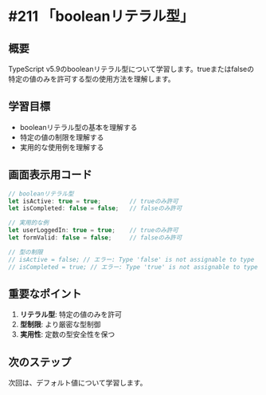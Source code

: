 # #211 「booleanリテラル型」

## 概要
TypeScript v5.9のbooleanリテラル型について学習します。trueまたはfalseの特定の値のみを許可する型の使用方法を理解します。

## 学習目標
- booleanリテラル型の基本を理解する
- 特定の値の制限を理解する
- 実用的な使用例を理解する

## 画面表示用コード

```typescript
// booleanリテラル型
let isActive: true = true;        // trueのみ許可
let isCompleted: false = false;   // falseのみ許可

// 実用的な例
let userLoggedIn: true = true;    // trueのみ許可
let formValid: false = false;     // falseのみ許可

// 型の制限
// isActive = false; // エラー: Type 'false' is not assignable to type 'true'
// isCompleted = true; // エラー: Type 'true' is not assignable to type 'false'
```

## 重要なポイント
1. **リテラル型**: 特定の値のみを許可
2. **型制限**: より厳密な型制御
3. **実用性**: 定数の型安全性を保つ

## 次のステップ
次回は、デフォルト値について学習します。
